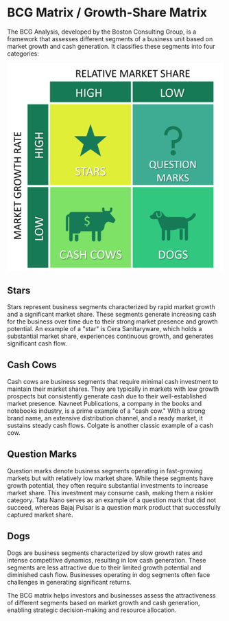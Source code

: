 # BCG Matrix / Growth-Share Matrix
The BCG Analysis, developed by the Boston Consulting Group, is a framework that assesses different segments of a business unit based on market growth and cash generation. It classifies these segments into four categories:

![BCG Matrix](image-9.png)

## Stars

Stars represent business segments characterized by rapid market growth and a significant market share. These segments generate increasing cash for the business over time due to their strong market presence and growth potential. An example of a "star" is Cera Sanitaryware, which holds a substantial market share, experiences continuous growth, and generates significant cash flow.

## Cash Cows

Cash cows are business segments that require minimal cash investment to maintain their market shares. They are typically in markets with low growth prospects but consistently generate cash due to their well-established market presence. Navneet Publications, a company in the books and notebooks industry, is a prime example of a "cash cow." With a strong brand name, an extensive distribution channel, and a ready market, it sustains steady cash flows. Colgate is another classic example of a cash cow.

## Question Marks

Question marks denote business segments operating in fast-growing markets but with relatively low market share. While these segments have growth potential, they often require substantial investments to increase market share. This investment may consume cash, making them a riskier category. Tata Nano serves as an example of a question mark that did not succeed, whereas Bajaj Pulsar is a question mark product that successfully captured market share.

## Dogs

Dogs are business segments characterized by slow growth rates and intense competitive dynamics, resulting in low cash generation. These segments are less attractive due to their limited growth potential and diminished cash flow. Businesses operating in dog segments often face challenges in generating significant returns. 

The BCG matrix helps investors and businesses assess the attractiveness of different segments based on market growth and cash generation, enabling strategic decision-making and resource allocation.
